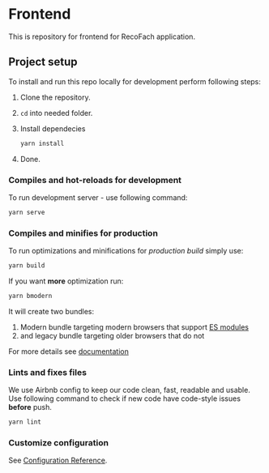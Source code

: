 # Frontend

This is repository for frontend for RecoFach application.

## Project setup

To install and run this repo locally for development
perform following steps:

1. Clone the repository.
1. `cd` into needed folder.
1. Install dependecies

    ```bash
    yarn install
    ```

1. Done.

### Compiles and hot-reloads for development

To run development server - use following command:

```bash
yarn serve
```

### Compiles and minifies for production

To run optimizations and minifications for *production build*
simply use:

```bash
yarn build
```

If you want **more** optimization run:

```bash
yarn bmodern
```

It will create two bundles:

1. Modern bundle targeting modern browsers that support
   [ES modules](https://jakearchibald.com/2017/es-modules-in-browsers/)
1. and legacy bundle targeting older browsers that do not

For more details see [documentation](https://cli.vuejs.org/guide/browser-compatibility.html#modern-mode)

### Lints and fixes files

We use Airbnb config to keep our code clean, fast,
readable and usable. Use following command to check if
new code have code-style issues **before** push.

```bash
yarn lint
```

### Customize configuration

See [Configuration Reference](https://cli.vuejs.org/config/).
